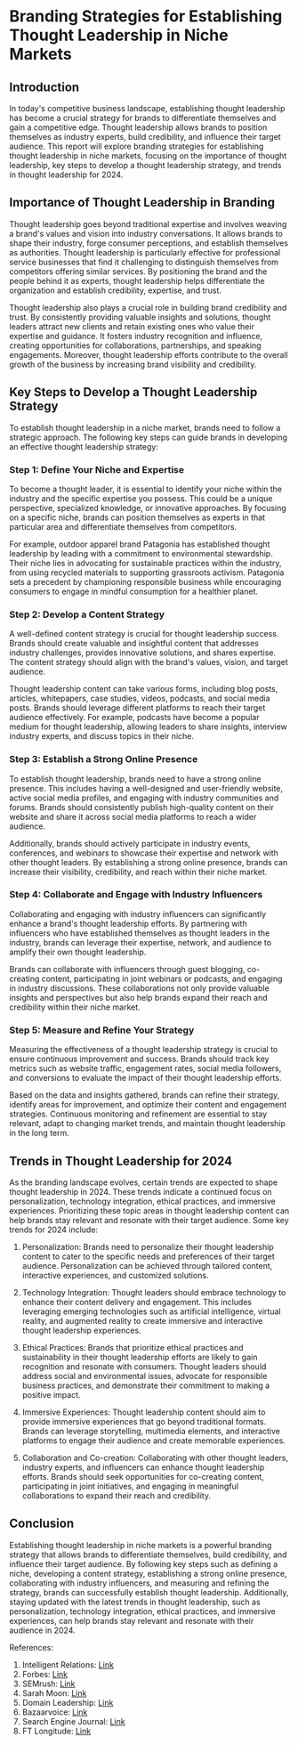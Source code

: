 # Branding Strategies for Establishing Thought Leadership in Niche Markets

## Introduction

In today's competitive business landscape, establishing thought leadership has become a crucial strategy for brands to differentiate themselves and gain a competitive edge. Thought leadership allows brands to position themselves as industry experts, build credibility, and influence their target audience. This report will explore branding strategies for establishing thought leadership in niche markets, focusing on the importance of thought leadership, key steps to develop a thought leadership strategy, and trends in thought leadership for 2024.

## Importance of Thought Leadership in Branding

Thought leadership goes beyond traditional expertise and involves weaving a brand's values and vision into industry conversations. It allows brands to shape their industry, forge consumer perceptions, and establish themselves as authorities. Thought leadership is particularly effective for professional service businesses that find it challenging to distinguish themselves from competitors offering similar services. By positioning the brand and the people behind it as experts, thought leadership helps differentiate the organization and establish credibility, expertise, and trust.

Thought leadership also plays a crucial role in building brand credibility and trust. By consistently providing valuable insights and solutions, thought leaders attract new clients and retain existing ones who value their expertise and guidance. It fosters industry recognition and influence, creating opportunities for collaborations, partnerships, and speaking engagements. Moreover, thought leadership efforts contribute to the overall growth of the business by increasing brand visibility and credibility.

## Key Steps to Develop a Thought Leadership Strategy

To establish thought leadership in a niche market, brands need to follow a strategic approach. The following key steps can guide brands in developing an effective thought leadership strategy:

### Step 1: Define Your Niche and Expertise

To become a thought leader, it is essential to identify your niche within the industry and the specific expertise you possess. This could be a unique perspective, specialized knowledge, or innovative approaches. By focusing on a specific niche, brands can position themselves as experts in that particular area and differentiate themselves from competitors.

For example, outdoor apparel brand Patagonia has established thought leadership by leading with a commitment to environmental stewardship. Their niche lies in advocating for sustainable practices within the industry, from using recycled materials to supporting grassroots activism. Patagonia sets a precedent by championing responsible business while encouraging consumers to engage in mindful consumption for a healthier planet.

### Step 2: Develop a Content Strategy

A well-defined content strategy is crucial for thought leadership success. Brands should create valuable and insightful content that addresses industry challenges, provides innovative solutions, and shares expertise. The content strategy should align with the brand's values, vision, and target audience.

Thought leadership content can take various forms, including blog posts, articles, whitepapers, case studies, videos, podcasts, and social media posts. Brands should leverage different platforms to reach their target audience effectively. For example, podcasts have become a popular medium for thought leadership, allowing leaders to share insights, interview industry experts, and discuss topics in their niche.

### Step 3: Establish a Strong Online Presence

To establish thought leadership, brands need to have a strong online presence. This includes having a well-designed and user-friendly website, active social media profiles, and engaging with industry communities and forums. Brands should consistently publish high-quality content on their website and share it across social media platforms to reach a wider audience.

Additionally, brands should actively participate in industry events, conferences, and webinars to showcase their expertise and network with other thought leaders. By establishing a strong online presence, brands can increase their visibility, credibility, and reach within their niche market.

### Step 4: Collaborate and Engage with Industry Influencers

Collaborating and engaging with industry influencers can significantly enhance a brand's thought leadership efforts. By partnering with influencers who have established themselves as thought leaders in the industry, brands can leverage their expertise, network, and audience to amplify their own thought leadership.

Brands can collaborate with influencers through guest blogging, co-creating content, participating in joint webinars or podcasts, and engaging in industry discussions. These collaborations not only provide valuable insights and perspectives but also help brands expand their reach and credibility within their niche market.

### Step 5: Measure and Refine Your Strategy

Measuring the effectiveness of a thought leadership strategy is crucial to ensure continuous improvement and success. Brands should track key metrics such as website traffic, engagement rates, social media followers, and conversions to evaluate the impact of their thought leadership efforts.

Based on the data and insights gathered, brands can refine their strategy, identify areas for improvement, and optimize their content and engagement strategies. Continuous monitoring and refinement are essential to stay relevant, adapt to changing market trends, and maintain thought leadership in the long term.

## Trends in Thought Leadership for 2024

As the branding landscape evolves, certain trends are expected to shape thought leadership in 2024. These trends indicate a continued focus on personalization, technology integration, ethical practices, and immersive experiences. Prioritizing these topic areas in thought leadership content can help brands stay relevant and resonate with their target audience. Some key trends for 2024 include:

1. Personalization: Brands need to personalize their thought leadership content to cater to the specific needs and preferences of their target audience. Personalization can be achieved through tailored content, interactive experiences, and customized solutions.

2. Technology Integration: Thought leaders should embrace technology to enhance their content delivery and engagement. This includes leveraging emerging technologies such as artificial intelligence, virtual reality, and augmented reality to create immersive and interactive thought leadership experiences.

3. Ethical Practices: Brands that prioritize ethical practices and sustainability in their thought leadership efforts are likely to gain recognition and resonate with consumers. Thought leaders should address social and environmental issues, advocate for responsible business practices, and demonstrate their commitment to making a positive impact.

4. Immersive Experiences: Thought leadership content should aim to provide immersive experiences that go beyond traditional formats. Brands can leverage storytelling, multimedia elements, and interactive platforms to engage their audience and create memorable experiences.

5. Collaboration and Co-creation: Collaborating with other thought leaders, industry experts, and influencers can enhance thought leadership efforts. Brands should seek opportunities for co-creating content, participating in joint initiatives, and engaging in meaningful collaborations to expand their reach and credibility.

## Conclusion

Establishing thought leadership in niche markets is a powerful branding strategy that allows brands to differentiate themselves, build credibility, and influence their target audience. By following key steps such as defining a niche, developing a content strategy, establishing a strong online presence, collaborating with industry influencers, and measuring and refining the strategy, brands can successfully establish thought leadership. Additionally, staying updated with the latest trends in thought leadership, such as personalization, technology integration, ethical practices, and immersive experiences, can help brands stay relevant and resonate with their audience in 2024.

References:

1. Intelligent Relations: [Link](https://intelligentrelations.com/insights/brand-thought-leadership/)
2. Forbes: [Link](https://www.forbes.com/sites/forbescommunicationscouncil/2022/06/21/how-thought-leadership-can-transform-your-branding-strategy/)
3. SEMrush: [Link](https://www.semrush.com/blog/complete-guide-to-thought-leadership-for-business/)
4. Sarah Moon: [Link](https://sarahmoon.net/thought-leadership-marketing/)
5. Domain Leadership: [Link](https://www.domainleadership.com/case-studies-of-thought-leadership-branding/)
6. Bazaarvoice: [Link](https://www.bazaarvoice.com/blog/thought-leadership-content-marketing-strategy/)
7. Search Engine Journal: [Link](https://www.searchenginejournal.com/how-becoming-a-thought-leader-through-niche-expert-content-can-build-your-brand/200906/)
8. FT Longitude: [Link](https://longitude.ft.com/trends-2023-thought-leadership-predictions-for-the-year-ahead/?cookie-consent-all=true)